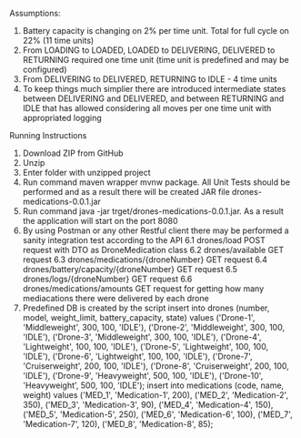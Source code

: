 Assumptions:
1. Battery capacity is changing on 2% per time unit. Total for full cycle on 22% (11 time units)
2. From LOADING to LOADED, LOADED to DELIVERING, DELIVERED to RETURNING required one time unit (time unit is predefined and may be configured)
3. From DELIVERING to DELIVERED, RETURNING to IDLE - 4 time units
4. To keep things much simplier there are introduced intermediate states between DELIVERING and DELIVERED, and between RETURNING and IDLE that has allowed considering all moves per one time unit with appropriated logging

Running Instructions
1. Download ZIP from GitHub
2. Unzip
3. Enter folder with unzipped project
4. Run command maven wrapper mvnw package. All Unit Tests should be performed and as a result there will be created JAR file drones-medications-0.0.1.jar
5. Run command java -jar trget/drones-medications-0.0.1.jar. As a result the application will start on the port 8080
6. By using Postman or any other Restful client there may be performed a sanity integration test according to the API
   6.1 drones/load POST request with DTO as DroneMedication class
   6.2 drones/available GET request
   6.3 drones/medications/{droneNumber} GET request
   6.4 drones/battery/capacity/{droneNumber} GET request
   6.5 drones/logs/{droneNumber} GET request
   6.6 drones/medications/amounts GET request for getting how many mediacations there were delivered by each drone
7. Predefined DB is created by the script
   insert into drones (number, model, weight_limit, battery_capacity, state) 
	values
		('Drone-1', 'Middleweight', 300, 100, 'IDLE'),
		('Drone-2', 'Middleweight', 300, 100, 'IDLE'),
		('Drone-3', 'Middleweight', 300, 100, 'IDLE'),
		('Drone-4', 'Lightweight', 100, 100, 'IDLE'),
		('Drone-5', 'Lightweight', 100, 100, 'IDLE'),
		('Drone-6', 'Lightweight', 100, 100, 'IDLE'),
		('Drone-7', 'Cruiserweight', 200, 100, 'IDLE'),
		('Drone-8', 'Cruiserweight', 200, 100, 'IDLE'),
		('Drone-9', 'Heavyweight', 500, 100, 'IDLE'),
		('Drone-10', 'Heavyweight', 500, 100, 'IDLE');
insert into medications (code, name, weight)
	values 
		('MED_1', 'Medication-1', 200),
		('MED_2', 'Medication-2', 350),
		('MED_3', 'Medication-3', 90),
		('MED_4', 'Medication-4', 150),
		('MED_5', 'Medication-5', 250),
		('MED_6', 'Medication-6', 100),
		('MED_7', 'Medication-7', 120),
		('MED_8', 'Medication-8', 85);		
		

